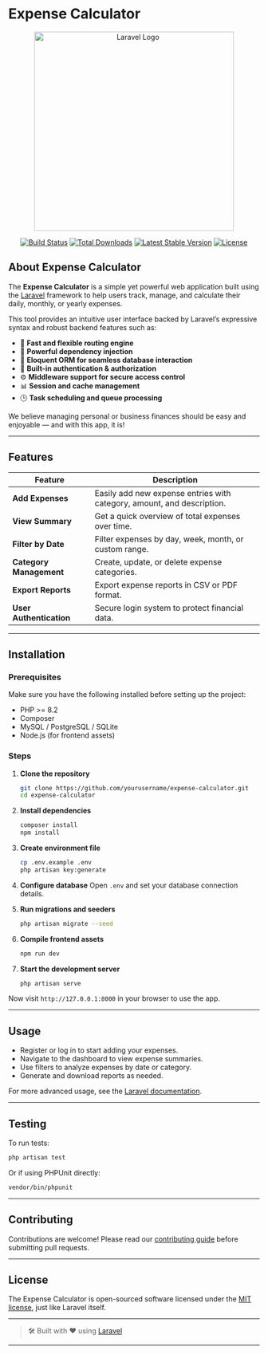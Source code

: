 # Expense Calculator

<p align="center">
  <a href="https://laravel.com" target="_blank">
    <img src="https://raw.githubusercontent.com/laravel/art/master/logo-lockup/5%20SVG/2%20CMYK/1%20Full%20Color/laravel-logolockup-cmyk-red.svg" width="400" alt="Laravel Logo">
  </a>
</p>

<p align="center">
  <a href="https://github.com/yourusername/expense-calculator/actions"><img src="https://github.com/yourusername/expense-calculator/workflows/tests/badge.svg" alt="Build Status"></a>
  <a href="https://packagist.org/packages/yourusername/expense-calculator"><img src="https://img.shields.io/packagist/dt/yourusername/expense-calculator" alt="Total Downloads"></a>
  <a href="https://packagist.org/packages/yourusername/expense-calculator"><img src="https://img.shields.io/packagist/v/yourusername/expense-calculator" alt="Latest Stable Version"></a>
  <a href="https://opensource.org/licenses/MIT"><img src="https://img.shields.io/packagist/l/yourusername/expense-calculator" alt="License"></a>
</p>

## About Expense Calculator

The **Expense Calculator** is a simple yet powerful web application built using the [Laravel](https://laravel.com) framework to help users track, manage, and calculate their daily, monthly, or yearly expenses.

This tool provides an intuitive user interface backed by Laravel’s expressive syntax and robust backend features such as:

-   🚀 **Fast and flexible routing engine**
-   🧩 **Powerful dependency injection**
-   💾 **Eloquent ORM for seamless database interaction**
-   🔐 **Built-in authentication & authorization**
-   ⚙️ **Middleware support for secure access control**
-   📊 **Session and cache management**
-   🕒 **Task scheduling and queue processing**

We believe managing personal or business finances should be easy and enjoyable — and with this app, it is!

---

## Features

| Feature                 | Description                                                            |
| ----------------------- | ---------------------------------------------------------------------- |
| **Add Expenses**        | Easily add new expense entries with category, amount, and description. |
| **View Summary**        | Get a quick overview of total expenses over time.                      |
| **Filter by Date**      | Filter expenses by day, week, month, or custom range.                  |
| **Category Management** | Create, update, or delete expense categories.                          |
| **Export Reports**      | Export expense reports in CSV or PDF format.                           |
| **User Authentication** | Secure login system to protect financial data.                         |

---

## Installation

### Prerequisites

Make sure you have the following installed before setting up the project:

-   PHP >= 8.2
-   Composer
-   MySQL / PostgreSQL / SQLite
-   Node.js (for frontend assets)

### Steps

1. **Clone the repository**

    ```bash
    git clone https://github.com/yourusername/expense-calculator.git
    cd expense-calculator
    ```

2. **Install dependencies**

    ```bash
    composer install
    npm install
    ```

3. **Create environment file**

    ```bash
    cp .env.example .env
    php artisan key:generate
    ```

4. **Configure database**
   Open `.env` and set your database connection details.

5. **Run migrations and seeders**

    ```bash
    php artisan migrate --seed
    ```

6. **Compile frontend assets**

    ```bash
    npm run dev
    ```

7. **Start the development server**
    ```bash
    php artisan serve
    ```

Now visit `http://127.0.0.1:8000` in your browser to use the app.

---

## Usage

-   Register or log in to start adding your expenses.
-   Navigate to the dashboard to view expense summaries.
-   Use filters to analyze expenses by date or category.
-   Generate and download reports as needed.

For more advanced usage, see the [Laravel documentation](https://laravel.com/docs).

---

## Testing

To run tests:

```bash
php artisan test
```

Or if using PHPUnit directly:

```bash
vendor/bin/phpunit
```

---

## Contributing

Contributions are welcome! Please read our [contributing guide](CONTRIBUTING.md) before submitting pull requests.

---

## License

The Expense Calculator is open-sourced software licensed under the [MIT license](LICENSE.md), just like Laravel itself.

---

> 🛠 Built with ❤️ using [Laravel](https://laravel.com)

---


